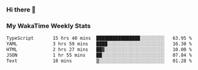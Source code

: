 ### Hi there 👋

<!--
**royschrauwen/royschrauwen** is a ✨ _special_ ✨ repository because its `README.md` (this file) appears on your GitHub profile.

Here are some ideas to get you started:

- 🔭 I’m currently working on ...
- 🌱 I’m currently learning ...
- 👯 I’m looking to collaborate on ...
- 🤔 I’m looking for help with ...
- 💬 Ask me about ...
- 📫 How to reach me: ...
- 😄 Pronouns: ...
- ⚡ Fun fact: ...
-->


### My WakaTime Weekly Stats
<!--START_SECTION:waka-->

```txt
TypeScript       15 hrs 40 mins  ████████████████░░░░░░░░░   63.95 %
YAML             3 hrs 59 mins   ████░░░░░░░░░░░░░░░░░░░░░   16.30 %
HTML             2 hrs 27 mins   ██▓░░░░░░░░░░░░░░░░░░░░░░   10.00 %
JSON             1 hr 55 mins    ██░░░░░░░░░░░░░░░░░░░░░░░   07.84 %
Text             18 mins         ▒░░░░░░░░░░░░░░░░░░░░░░░░   01.28 %
```

<!--END_SECTION:waka-->
